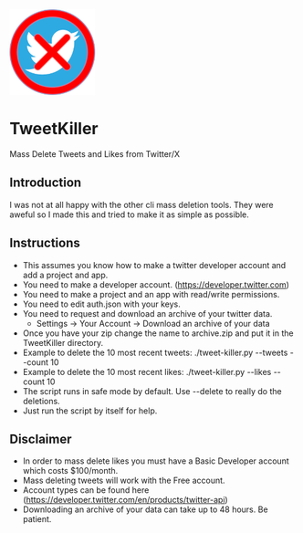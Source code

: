 <img src="https://github.com/tgwaste/TweetKiller/blob/main/icon.png" height=150 width=150>

# TweetKiller
Mass Delete Tweets and Likes from Twitter/X

## Introduction
I was not at all happy with the other cli mass deletion tools. They were aweful so I made this and tried to make it as simple as possible.

## Instructions
- This assumes you know how to make a twitter developer account and add a project and app.
- You need to make a developer account. (https://developer.twitter.com)
- You need to make a project and an app with read/write permissions.
- You need to edit auth.json with your keys.
- You need to request and download an archive of your twitter data.
  - Settings -> Your Account -> Download an archive of your data
- Once you have your zip change the name to archive.zip and put it in the TweetKiller directory.
- Example to delete the 10 most recent tweets: ./tweet-killer.py --tweets --count 10
- Example to delete the 10 most recent likes: ./tweet-killer.py --likes --count 10
- The script runs in safe mode by default. Use --delete to really do the deletions.
- Just run the script by itself for help.

## Disclaimer
- In order to mass delete likes you must have a Basic Developer account which costs $100/month.
- Mass deleting tweets will work with the Free account.
- Account types can be found here (https://developer.twitter.com/en/products/twitter-api)
- Downloading an archive of your data can take up to 48 hours. Be patient.
